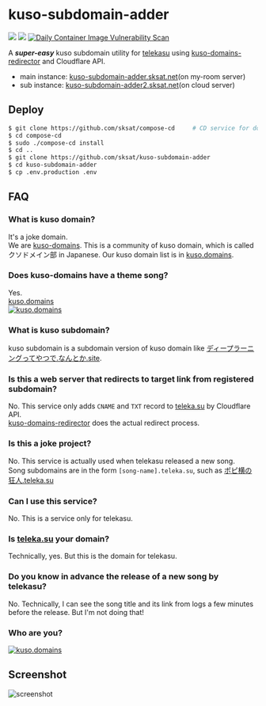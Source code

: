 # kuso-subdomain-adder

![](https://github.com/sksat/kuso-subdomain-adder/actions/workflows/build-image.yml/badge.svg?branch=master)
![](https://github.com/sksat/kuso-subdomain-adder/actions/workflows/ci.yml/badge.svg?branch=develop)
[![Daily Container Image Vulnerability Scan](https://github.com/sksat/kuso-subdomain-adder/actions/workflows/trivy-scan.yml/badge.svg?branch=master)](https://github.com/sksat/kuso-subdomain-adder/actions/workflows/trivy-scan.yml)

A ***super-easy*** kuso subdomain utility for [telekasu](https://teleka.su) using [kuso-domains-redirector](https://github.com/KOBA789/kuso-domains-redirector) and Cloudflare API.

- main instance: [kuso-subdomain-adder.sksat.net](https://kuso-subdomain-adder.sksat.net)(on my-room server)
- sub instance: [kuso-subdomain-adder2.sksat.net](https://kuso-subdomain-adder2.sksat.net)(on cloud server)

## Deploy

```sh
$ git clone https://github.com/sksat/compose-cd     # CD service for docker-compose
$ cd compose-cd
$ sudo ./compose-cd install
$ cd ..
$ git clone https://github.com/sksat/kuso-subdomain-adder
$ cd kuso-subdomain-adder
$ cp .env.production .env
```

## FAQ

### What is kuso domain?
It's a joke domain.  
We are [kuso-domains](https://github.com/kuso-domains/).
This is a community of kuso domain, which is called クソドメイン部 in Japanese.
Our kuso domain list is in [kuso.domains](https://kuso.domains).

### Does kuso-domains have a theme song?
Yes.  
[kuso.domains](https://www.youtube.com/watch?v=o5DNvdjnKPY)  
[![kuso.domains](http://img.youtube.com/vi/o5DNvdjnKPY/0.jpg)](https://www.youtube.com/watch?v=o5DNvdjnKPY)

### What is kuso subdomain?
kuso subdomain is a subdomain version of kuso domain like [ディープラーニングってやつで.なんとか.site](https://ディープラーニングってやつで.なんとか.site).

### Is this a web server that redirects to target link from registered subdomain?
No.
This service only adds `CNAME` and `TXT` record to [teleka.su](https://teleka.su) by Cloudflare API.  
[kuso-domains-redirector](https://redirect.kuso.domains) does the actual redirect process.

### Is this a joke project?
No.
This service is actually used when telekasu released a new song.  
Song subdomains are in the form `[song-name].teleka.su`, such as [ポピ横の狂人.teleka.su](https://ポピ横の狂人.teleka.su)

### Can I use this service?
No.
This is a service only for telekasu.

### Is [teleka.su](https://teleka.su) your domain?
Technically, yes.
But this is the domain for telekasu.

### Do you know in advance the release of a new song by telekasu?
No.
Technically, I can see the song title and its link from logs a few minutes before the release.
But I'm not doing that!

### Who are you?
[![kuso.domains](http://img.youtube.com/vi/o5DNvdjnKPY/2.jpg)](https://vrchat.com/home/user/usr_f8229b4f-794c-4a94-bf5d-d21f3fc0daf5)

## Screenshot

![screenshot](./docs/screenshot.png)
